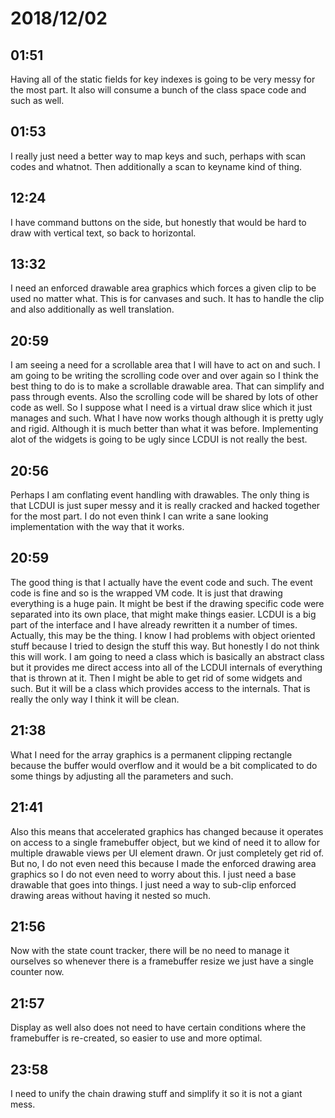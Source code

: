 # 2018/12/02

## 01:51

Having all of the static fields for key indexes is going to be very messy
for the most part. It also will consume a bunch of the class space code and
such as well.

## 01:53

I really just need a better way to map keys and such, perhaps with scan
codes and whatnot. Then additionally a scan to keyname kind of thing.

## 12:24

I have command buttons on the side, but honestly that would be hard to draw
with vertical text, so back to horizontal.

## 13:32

I need an enforced drawable area graphics which forces a given clip to be
used no matter what. This is for canvases and such. It has to handle the
clip and also additionally as well translation.

## 20:59

I am seeing a need for a scrollable area that I will have to act on and
such. I am going to be writing the scrolling code over and over again so I
think the best thing to do is to make a scrollable drawable area. That
can simplify and pass through events. Also the scrolling code will be shared
by lots of other code as well. So I suppose what I need is a virtual draw
slice which it just manages and such. What I have now works though although
it is pretty ugly and rigid. Although it is much better than what it was
before. Implementing alot of the widgets is going to be ugly since LCDUI is
not really the best.

## 20:56

Perhaps I am conflating event handling with drawables. The only thing is
that LCDUI is just super messy and it is really cracked and hacked together
for the most part. I do not even think I can write a sane looking
implementation with the way that it works.

## 20:59

The good thing is that I actually have the event code and such. The event
code is fine and so is the wrapped VM code. It is just that drawing everything
is a huge pain. It might be best if the drawing specific code were separated
into its own place, that might make things easier. LCDUI is a big part of
the interface and I have already rewritten it a number of times. Actually,
this may be the thing. I know I had problems with object oriented stuff
because I tried to design the stuff this way. But honestly I do not think
this will work. I am going to need a class which is basically an abstract
class but it provides me direct access into all of the LCDUI internals of
everything that is thrown at it. Then I might be able to get rid of some
widgets and such. But it will be a class which provides access to the
internals. That is really the only way I think it will be clean.

## 21:38

What I need for the array graphics is a permanent clipping rectangle because
the buffer would overflow and it would be a bit complicated to do some things
by adjusting all the parameters and such.

## 21:41

Also this means that accelerated graphics has changed because it operates
on access to a single framebuffer object, but we kind of need it to allow for
multiple drawable views per UI element drawn. Or just completely get rid of.
But no, I do not even need this because I made the enforced drawing area
graphics so I do not even need to worry about this. I just need a base
drawable that goes into things. I just need a way to sub-clip enforced drawing
areas without having it nested so much.

## 21:56

Now with the state count tracker, there will be no need to manage it ourselves
so whenever there is a framebuffer resize we just have a single counter now.

## 21:57

Display as well also does not need to have certain conditions where the
framebuffer is re-created, so easier to use and more optimal.

## 23:58

I need to unify the chain drawing stuff and simplify it so it is not a giant
mess.
